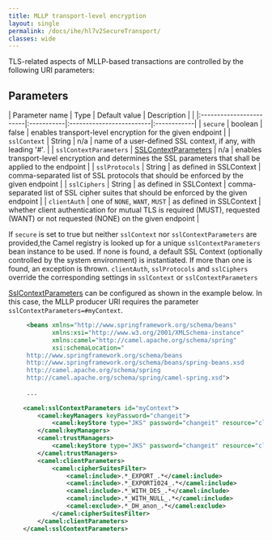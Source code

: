 ```yaml
---
title: MLLP transport-level encryption
layout: single
permalink: /docs/ihe/hl7v2SecureTransport/
classes: wide
---
```



TLS-related aspects of MLLP-based transactions are controlled by the following URI parameters:

## Parameters

| Parameter name          | Type       | Default value            | Description |                                                                 |
|:------------------------|:-----------|:-------------------------|:------------|
| `secure`                | boolean    | false                    | enables transport-level encryption for the given endpoint |
| `sslContext`            | String     | n/a                      | name of a user-defined SSL context, if any, with leading '#'. |
| `sslContextParameters`  | [SSLContextParameters] | n/a          | enables transport-level encryption and determines the SSL parameters that shall be applied to the endpoint | 
| `sslProtocols`          | String     | as defined in SSLContext | comma-separated list of SSL protocols that should be enforced by the given endpoint |
| `sslCiphers`            | String     | as defined in SSLContext | comma-separated list of SSL cipher suites that should be enforced by the given endpoint | 
| `clientAuth`            | one of `NONE`, `WANT`, `MUST` | as defined in SSLContext | whether client authentication for mutual TLS is required (MUST), requested (WANT) or not requested (NONE) on the given endpoint |

If `secure` is set to true but neither `sslContext` nor `sslContextParameters` are provided,the Camel registry is looked up for 
a unique `sslContextParameters` bean instance to be used. If none is found, a default SSL Context 
(optionally controlled by the system environment) is instantiated. If more than one is found, an exception is thrown.
`clientAuth`, `sslProtocols` and `sslCiphers` override the corresponding settings in `sslContext` or `sslContextParameters`

[SslContextParameters][] can be configured as shown in the example below. In this case, the MLLP producer URI requires 
the parameter `sslContextParameters=#myContext`.

```xml
     <beans xmlns="http://www.springframework.org/schema/beans"
            xmlns:xsi="http://www.w3.org/2001/XMLSchema-instance"
            xmlns:camel="http://camel.apache.org/schema/spring"
            xsi:schemaLocation="
     http://www.springframework.org/schema/beans
     http://www.springframework.org/schema/beans/spring-beans.xsd
     http://camel.apache.org/schema/spring
     http://camel.apache.org/schema/spring/camel-spring.xsd">
     
     ...
     
    <camel:sslContextParameters id="myContext">
        <camel:keyManagers keyPassword="changeit">
            <camel:keyStore type="JKS" password="changeit" resource="client.jks"/>
        </camel:keyManagers>
        <camel:trustManagers>
            <camel:keyStore type="JKS" password="changeit" resource="client.jks"/>
        </camel:trustManagers>
        <camel:clientParameters>
            <camel:cipherSuitesFilter>
                <camel:include>.*_EXPORT_.*</camel:include>
                <camel:include>.*_EXPORT1024_.*</camel:include>
                <camel:include>.*_WITH_DES_.*</camel:include>
                <camel:include>.*_WITH_NULL_.*</camel:include>
                <camel:exclude>.*_DH_anon_.*</camel:exclude>
            </camel:cipherSuitesFilter>
        </camel:clientParameters>
    </camel:sslContextParameters>    
 ```


[SSLContextParameters]: https://camel.apache.org/camel-configuration-utilities.html